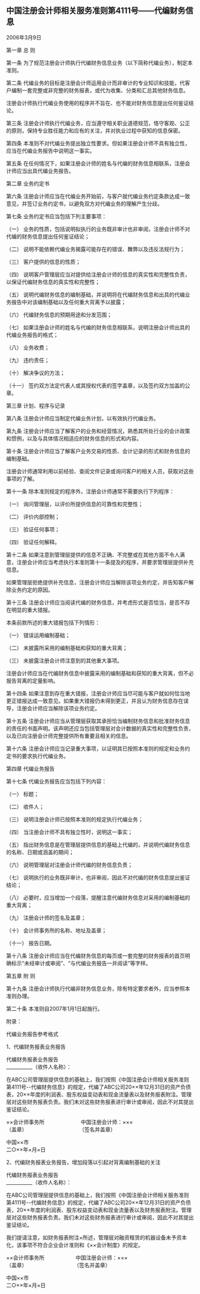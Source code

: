 ## 中国注册会计师相关服务准则第4111号——代编财务信息

2006年3月9日

第一章 总 则

第一条 为了规范注册会计师执行代编财务信息业务（以下简称代编业务），制定本准则。

第二条 代编业务的目标是注册会计师运用会计而非审计的专业知识和技能，代客户编制一套完整或非完整的财务报表，或代为收集、分类和汇总其他财务信息。

注册会计师执行代编业务使用的程序并不旨在、也不能对财务信息提出任何鉴证结论。

第三条 注册会计师执行代编业务，应当遵守相关职业道德规范，恪守客观、公正的原则，保持专业胜任能力和应有的关注，并对执业过程中获知的信息保密。

第四条 本准则不对代编业务提出独立性要求。但如果注册会计师不具有独立性，应当在代编业务报告中说明这一事实。

第五条 在任何情况下，如果注册会计师的姓名与代编的财务信息相联系，注册会计师应当出具代编业务报告。

第二章 业务约定书

第六条 注册会计师应当在代编业务开始前，与客户就代编业务约定条款达成一致意见，并签订业务约定书，以避免双方对代编业务的理解产生分歧。

第七条 业务约定书应当包括下列主要事项：

（一） 业务的性质，包括说明拟执行的业务既非审计也非审阅，注册会计师不对代编的财务信息提出任何鉴证结论；

（二） 说明不能依赖代编业务揭露可能存在的错误、舞弊以及违反法规行为；

（三） 客户提供的信息的性质；

（四） 说明客户管理层应当对提供给注册会计师的信息的真实性和完整性负责，以保证代编财务信息的真实性和完整性；

（五） 说明代编财务信息的编制基础，并说明将在代编财务信息和出具的代编业务报告中对该编制基础以及任何重大背离予以披露；

（六） 代编财务信息的预期用途和分发范围；

（七） 如果注册会计师的姓名与代编的财务信息相联系，说明注册会计师出具的代编业务报告的格式；

（八） 业务收费；

（九） 违约责任；

（十） 解决争议的方法；

（十一） 签约双方法定代表人或其授权代表的签字盖章，以及签约双方加盖的公章。

第三章 计划、程序与记录

第八条 注册会计师应当制定代编业务计划，以有效执行代编业务。

第九条 注册会计师应当了解客户的业务和经营情况，熟悉其所处行业的会计政策和惯例，以及与具体情况相适应的财务信息的形式和内容。

第十条 注册会计师应当了解客户业务交易的性质、会计记录的形式和财务信息的编制基础。

注册会计师通常利用以前经验、查阅文件记录或询问客户的相关人员，获取对这些事项的了解。

第十一条 除本准则规定的程序外，注册会计师通常不需要执行下列程序：

（一） 询问管理层，以评价所提供信息的可靠性和完整性；

（二） 评价内部控制；

（三） 验证任何事项；

（四） 验证任何解释。

第十二条 如果注意到管理层提供的信息不正确、不完整或在其他方面不令人满意，注册会计师应当考虑执行本准则第十一条提及的程序，并要求管理层提供补充信息。

如果管理层拒绝提供补充信息，注册会计师应当解除该项业务约定，并告知客户解除业务约定的原因。

第十三条 注册会计师应当阅读代编的财务信息，并考虑形式是否恰当，是否不存在明显的重大错报。

本条前款所述的重大错报包括下列情形：

（一） 错误运用编制基础；

（二） 未披露所采用的编制基础和获知的重大背离；

（三） 未披露注册会计师注意到的其他重大事项。

注册会计师应当在代编财务信息中披露采用的编制基础和获知的重大背离，但不必报告背离的定量影响。

第十四条 如果注意到存在重大错报，注册会计师应当尽可能与客户就如何恰当地更正错报达成一致意见。如果重大错报仍未得到更正，并且认为财务信息存在误导，注册会计师应当解除该项业务约定。

第十五条 注册会计师应当从管理层获取其承担恰当编制财务信息和批准财务信息的责任的书面声明。该声明还应当包括管理层对会计数据的真实性和完整性负责，以及已向注册会计师完整提供所有重要且相关的信息。

第十六条 注册会计师应当记录重大事项，以证明其已按照本准则的规定和业务约定书的要求执行代编业务。

第四章 代编业务报告

第十七条 代编业务报告应当包括下列内容：

（一） 标题；

（二） 收件人；

（三） 说明注册会计师已按照本准则的规定执行代编业务；

（四） 当注册会计师不具有独立性时，说明这一事实；

（五） 指出财务信息是在管理层提供信息的基础上代编的，并说明代编财务信息的名称、日期或涵盖的期间；

（六） 说明管理层对注册会计师代编的财务信息负责；

（七） 说明执行的业务既非审计，也非审阅，因此不对代编的财务信息提出鉴证结论；

（八） 必要时，应当增加一个段落，提醒注意代编财务信息对采用的编制基础的重大背离；

（九） 注册会计师的签名及盖章；

（十） 会计师事务所的名称、地址及盖章；

（十一） 报告日期。

第十八条 注册会计师应当在代编财务信息的每页或一套完整的财务报表的首页明确标示“未经审计或审阅”、“与代编业务报告一并阅读”等字样。

第五章 附 则

第十九条 注册会计师执行代编非财务信息业务，除有特定要求者外，应当参照本准则办理。

第二十条 本准则自2007年1月1日起施行。

附录：

代编业务报告参考格式

1、代编财务报表业务报告

代编财务报表业务报告  
___________（收件人名称）：

在ABC公司管理层提供信息的基础上，我们按照《中国注册会计师相关服务准则第4111号--代编财务信息》的规定，代编了ABC公司20××年12月31日的资产负债表，20××年度的利润表、股东权益变动表和现金流量表以及财务报表附注。管理层对这些财务报表负责。我们未对这些财务报表进行审计或审阅，因此不对其提出鉴证结论。

××会计师事务所　　　　　　　中国注册会计师：×××  
（盖章）　　　　　　　　　　　（签名并盖章）

中国××市  
二○××年×月×日

2、代编财务报表业务报告，增加段落以引起对背离编制基础的关注

代编财务报表业务报告  
___________（收件人名称）：

在ABC公司管理层提供信息的基础上，我们按照《中国注册会计师相关服务准则第4111号--代编财务信息》的规定，代编了ABC公司20××年12月31日的资产负债表，20××年度的利润表、股东权益变动表和现金流量表以及财务报表附注。管理层对这些财务报表负责。我们未对这些财务报表进行审计或审阅，因此不对其提出鉴证结论。

我们提请注意，如财务报表附注×所述，管理层对融资租赁的机器设备未予资本化，该事项不符合企业会计准则和《××会计制度》的规定。

××会计师事务所　　　　　　中国注册会计师：×××  
（盖章）　　　　　　　　　　（签名并盖章）

中国××市  
二○××年×月×日